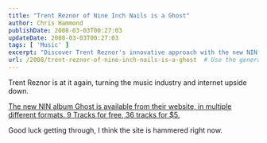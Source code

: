```yaml
---
title: "Trent Reznor of Nine Inch Nails is a Ghost"
author: Chris Hammond
publishDate: 2008-03-03T00:27:03
updateDate: 2008-03-03T00:27:03
tags: [ 'Music' ]
excerpt: "Discover Trent Reznor's innovative approach with the new NIN album Ghost, offering 9 tracks for free and 36 tracks for $5 on their website in various formats."
url: /2008/trent-reznor-of-nine-inch-nails-is-a-ghost  # Use the generated URL with year
---
```

<p>Trent Reznor is at it again, turning the music industry and internet upside down.</p> <p><a href="https://ghosts.nin.com/main/order_options">The new NIN album Ghost is available from their website, in multiple different formats. 9 Tracks for free, 36 tracks for $5. </a></p> <p>Good luck getting through, I think the site is hammered right now.</p>

